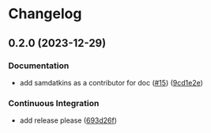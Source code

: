 # Changelog

## 0.2.0 (2023-12-29)


### Documentation

* add samdatkins as a contributor for doc ([#15](https://github.com/bt-macole/flask-muck/issues/15)) ([9cd1e2e](https://github.com/bt-macole/flask-muck/commit/9cd1e2ef954385b22c8eb67d6d2deecc34060b7e))


### Continuous Integration

* add release please ([693d26f](https://github.com/bt-macole/flask-muck/commit/693d26ffd56cd167343bc6af57ac85bb576303c1))
